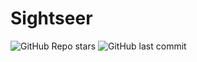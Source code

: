 # Sightseer

![GitHub Repo stars](https://img.shields.io/github/stars/lawnguy1201/Sightseer?style=for-the-badge&logo=Github)
![GitHub last commit](https://img.shields.io/github/last-commit/lawnguy1201/Sightseer?style=for-the-badge&logo=Github&labelColor=black&color=pink)
